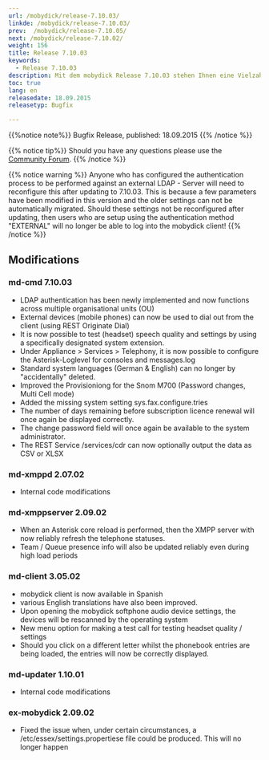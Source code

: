 ```yaml
---
url: /mobydick/release-7.10.03/
linkde: /mobydick/release-7.10.03/
prev:  /mobydick/release-7.10.05/
next: /mobydick/release-7.10.02/
weight: 156
title: Release 7.10.03
keywords: 
  - Release 7.10.03
description: Mit dem mobydick Release 7.10.03 stehen Ihnen eine Vielzahl an neuen Funtionen zur Verfügung.
toc: true
lang: en
releasedate: 18.09.2015   
releasetyp: Bugfix

---
```


{{%notice note%}}
Bugfix Release, published: 18.09.2015 
{{% /notice %}}

{{% notice tip%}}
Should you have any questions please use the [Community Forum](http://community.pascom.net/forum.php?langid=6 "Visit our Forum").
{{% /notice %}}

{{% notice warning %}}
Anyone who has configured the authentication process to be performed against an external LDAP - Server will need to reconfigure this after updating to 7.10.03. This is because a few parameters have been modified in this version and the older settings can not be automatically migrated. Should these settings not be reconfigured after updating, then users who are setup using the authentication method "EXTERNAL" will no longer be able to log into the mobydick client!
{{% /notice %}}

## Modifications


### md-cmd 7.10.03

*   LDAP authentication has been newly implemented and now functions across multiple organisational units (OU)
*   External devices (mobile phones) can now be used to dial out from the client (using REST Originate Dial)
*   It is now possible to test (headset) speech quality and settings by using a specifically designated system extension. 
*   Under Appliance > Services > Telephony, it is now possible to configure the Asterisk-Loglevel for consoles and messages.log
*   Standard system languages (German & English) can no longer by "accidentally" deleted. 
*   Improved the Provisioniong for the Snom M700 (Password changes, Multi Cell mode)
*   Added the missing system setting sys.fax.configure.tries
*   The number of days remaining before subscription licence renewal will once again be displayed correctly.
*   The change password field will once again be available to the system administrator. 
*   The REST Service /services/cdr can now optionally output the data as CSV or XLSX

### md-xmppd 2.07.02

*   Internal code modifications

### md-xmppserver 2.09.02

*   When an Asterisk core reload is performed, then the XMPP server with now reliably refresh the telephone statuses. 
*   Team / Queue presence info will also be updated reliably even during high load periods

### md-client 3.05.02

*   mobydick client is now available in Spanish
*   various English translations have also been improved. 
*   Upon opening the mobydick softphone audio device settings, the devices will be rescanned by the operating system
*   New menu option for making a test call for testing headset quality / settings
*   Should you click on a different letter whilst the phonebook entries are being loaded, the entries will now be correctly displayed.   

### md-updater 1.10.01

*   Internal code modifications

### ex-mobydick 2.09.02

*   Fixed the issue when, under certain circumstances, a /etc/essex/settings.propertiese file could be produced. This will no longer happen